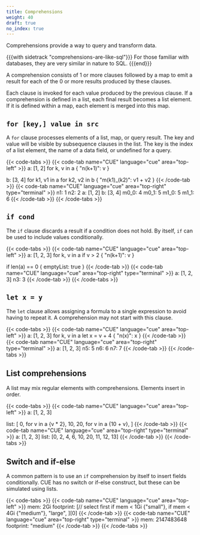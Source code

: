 ```yaml
---
title: Comprehensions
weight: 40
draft: true
no_index: true
---
```



Comprehensions provide a way to query and transform data.

{{{with sidetrack "comprehensions-are-like-sql"}}}
For those familiar with databases, they are very similar in nature to SQL.
{{{end}}}

A comprehension consists of 1 or more clauses followed by a map to emit a result
for each of the 0 or more results produced by these clauses.

Each clause is invoked for each value produced by the previous clause.
If a comprehension is defined in a list, each final result becomes a list
element.
If it is defined within a map, each element is merged into this map.

## `for [key,] value in src`

A `for` clause processes elements of a list, map, or query result.
The key and value will be visible by subsequence clauses in the list.
The key is the index of a list element, the name of a data field, or undefined
for a query.

{{< code-tabs >}}
{{< code-tab name="CUE" language="cue" area="top-left" >}}
a: [1, 2]
for k, v in a {
	"n\(k+1)": v
}

b: [3, 4]
for k1, v1 in a
for k2, v2 in b {
	"m\(k1)_\(k2)": v1 + v2
}
{{< /code-tab >}}
{{< code-tab name="CUE" language="cue" area="top-right" type="terminal" >}}
n1: 1
n2: 2
a: [1, 2]
b: [3, 4]
m0_0: 4
m0_1: 5
m1_0: 5
m1_1: 6
{{< /code-tab >}}
{{< /code-tabs >}}

## `if cond`

The `if` clause discards a result if a condition does not hold.
By itself, `if` can be used to include values conditionally.

{{< code-tabs >}}
{{< code-tab name="CUE" language="cue" area="top-left" >}}
a: [1, 2, 3]
for k, v in a
if v > 2 {
	"n\(k+1)": v
}

if len(a) == 0 {
	emptyList: true
}
{{< /code-tab >}}
{{< code-tab name="CUE" language="cue" area="top-right" type="terminal" >}}
a: [1, 2, 3]
n3: 3
{{< /code-tab >}}
{{< /code-tabs >}}

## `let x = y`

The `let` clause allows assigning a formula to a single expression to avoid
having to repeat it.
A comprehension may not start with this clause.

{{< code-tabs >}}
{{< code-tab name="CUE" language="cue" area="top-left" >}}
a: [1, 2, 3]
for k, v in a
let x = v + 4 {
	"n\(x)": x
}
{{< /code-tab >}}
{{< code-tab name="CUE" language="cue" area="top-right" type="terminal" >}}
a: [1, 2, 3]
n5: 5
n6: 6
n7: 7
{{< /code-tab >}}
{{< /code-tabs >}}

<!-- TODO

reduce z=b  // to/ with

order x with a, b in expr

group [ref=]expr

-->

## List comprehensions

A list may mix regular elements with comprehensions.
Elements insert in order.

{{< code-tabs >}}
{{< code-tab name="CUE" language="cue" area="top-left" >}}
a: [1, 2, 3]

list: [
	0,
	for v in a {v * 2},
	10,
	20,
	for v in a {10 + v},
]
{{< /code-tab >}}
{{< code-tab name="CUE" language="cue" area="top-right" type="terminal" >}}
a: [1, 2, 3]
list: [0, 2, 4, 6, 10, 20, 11, 12, 13]
{{< /code-tab >}}
{{< /code-tabs >}}

## Switch and if-else

A common pattern is to use an `if` comprehension by itself to insert fields
conditionally.
CUE has no switch or if-else construct, but these can be simulated using lists.

{{< code-tabs >}}
{{< code-tab name="CUE" language="cue" area="top-left" >}}
mem: 2Gi
footprint: [// select first
	if mem < 1Gi {"small"},
	if mem < 4Gi {"medium"},
	"large",
][0]
{{< /code-tab >}}
{{< code-tab name="CUE" language="cue" area="top-right" type="terminal" >}}
mem:       2147483648
footprint: "medium"
{{< /code-tab >}}
{{< /code-tabs >}}

